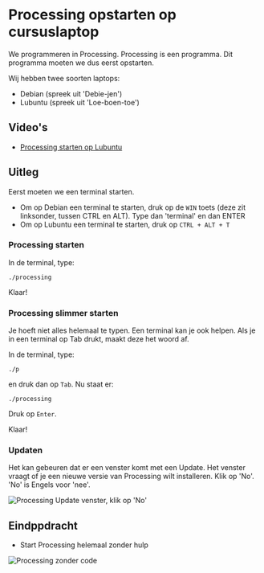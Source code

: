 # Processing opstarten op cursuslaptop

We programmeren in Processing.
Processing is een programma.
Dit programma moeten we dus eerst opstarten.

Wij hebben twee soorten laptops:

  * Debian (spreek uit 'Debie-jen')
  * Lubuntu (spreek uit 'Loe-boen-toe')

## Video's

 * [Processing starten op Lubuntu](http://www.richelbilderbeek.nl/dojo_lubuntu_opstarten.mp4)

## Uitleg

Eerst moeten we een terminal starten.

 * Om op Debian een terminal te starten, druk op de `WIN` toets (deze zit linksonder, tussen CTRL en ALT). Type dan 'terminal' en dan ENTER 
 * Om op Lubuntu een terminal te starten, druk op `CTRL + ALT + T`

### Processing starten

In de terminal, type:

```
./processing
```

Klaar!

### Processing slimmer starten
 
Je hoeft niet alles helemaal te typen.
Een terminal kan je ook helpen.
Als je in een terminal op Tab drukt, maakt deze het woord af.

In de terminal, type:

```
./p
```

en druk dan op `Tab`. Nu staat er:

```
./processing
```

Druk op `Enter`.

Klaar!

### Updaten

Het kan gebeuren dat er een venster komt met een Update. Het venster vraagt
of je een nieuwe versie van Processing wilt installeren. Klik op 'No'. 'No' 
is Engels voor 'nee'.

![Processing Update venster, klik op 'No'](ProcessingOpstartenOpCursusLaptopNewVersionDialog.png)

## Eindppdracht
 
 * Start Processing helemaal zonder hulp

![Processing zonder code](ProcessingOpstartenOpCursusLaptopProcessing.png)
